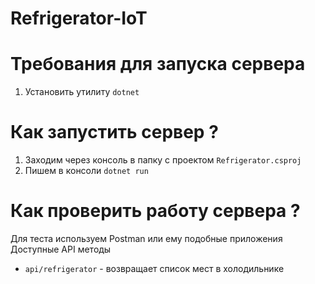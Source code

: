 # Refrigerator-IoT

# Требования для запуска сервера
1. Установить утилиту `dotnet`

# Как запустить сервер ?
1. Заходим через консоль в папку с проектом `Refrigerator.csproj`
2. Пишем в консоли `dotnet run`

# Как проверить работу сервера ?
Для теста используем Postman или ему подобные приложения
Доступные API методы
- `api/refrigerator` - возвращает список мест в холодильнике